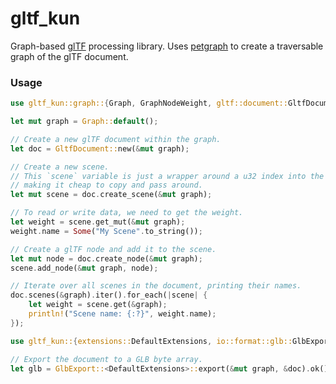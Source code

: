 # gltf_kun

<!-- cargo-rdme start -->

Graph-based [glTF](https://github.com/KhronosGroup/glTF) processing library.
Uses [petgraph](https://crates.io/crates/petgraph) to create a traversable graph of the glTF document.

### Usage

```rust
use gltf_kun::graph::{Graph, GraphNodeWeight, gltf::document::GltfDocument};

let mut graph = Graph::default();

// Create a new glTF document within the graph.
let doc = GltfDocument::new(&mut graph);

// Create a new scene.
// This `scene` variable is just a wrapper around a u32 index into the graph,
// making it cheap to copy and pass around.
let mut scene = doc.create_scene(&mut graph);

// To read or write data, we need to get the weight.
let weight = scene.get_mut(&mut graph);
weight.name = Some("My Scene".to_string());

// Create a glTF node and add it to the scene.
let mut node = doc.create_node(&mut graph);
scene.add_node(&mut graph, node);

// Iterate over all scenes in the document, printing their names.
doc.scenes(&graph).iter().for_each(|scene| {
    let weight = scene.get(&graph);
    println!("Scene name: {:?}", weight.name);
});

use gltf_kun::{extensions::DefaultExtensions, io::format::glb::GlbExport};

// Export the document to a GLB byte array.
let glb = GlbExport::<DefaultExtensions>::export(&mut graph, &doc).ok();
```

<!-- cargo-rdme end -->
